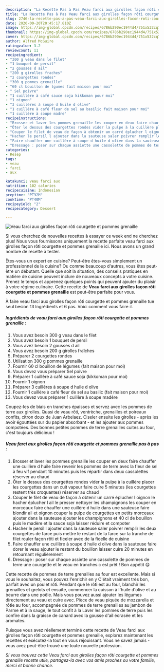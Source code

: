 ```yaml
---
description: "La Recette Pas à Pas Veau farci aux girolles façon rôti courgette et pommes grenaille"
title: "La Recette Pas à Pas Veau farci aux girolles façon rôti courgette et pommes grenaille"
slug: 2746-la-recette-pas-a-pas-veau-farci-aux-girolles-facon-roti-courgette-et-pommes-grenaille
date: 2020-09-20T20:45:17.810Z
image: https://img-global.cpcdn.com/recipes/6786b290ec1944d4/751x532cq70/veau-farci-aux-girolles-facon-roti-courgette-et-pommes-grenaille-photo-principale-de-la-recette.jpg
thumbnail: https://img-global.cpcdn.com/recipes/6786b290ec1944d4/751x532cq70/veau-farci-aux-girolles-facon-roti-courgette-et-pommes-grenaille-photo-principale-de-la-recette.jpg
cover: https://img-global.cpcdn.com/recipes/6786b290ec1944d4/751x532cq70/veau-farci-aux-girolles-facon-roti-courgette-et-pommes-grenaille-photo-principale-de-la-recette.jpg
author: Alfred McGuire
ratingvalue: 3.2
reviewcount: 11
recipeingredient:
- "300 g veau dans le filet"
- "1 bouquet de persil"
- "2 gousses d ail"
- "200 g girolles fraches"
- "2 courgettes rondes"
- "300 g pommes grenaille"
- "60 cl bouillon de lgumes fait maison pour moi"
- " Sel poivre"
- "1 cuillère à café sauce soja kikkoman pour moi"
- "1 oignon"
- "3 cuillères à soupe d huile d olive"
- "1 cuillère à café fleur de sel au basilic fait maison pour moi"
- "1 cuillère à soupe madre"
recipeinstructions:
- "Brosser et laver les pommes grenaille les couper en deux faire chauffer une cuillère d huile faire revenir les pommes de terre avec la fleur de sel à feu vif pendant 10 minutes puis les répartir dans deux cassolettes réserver au chaud"
- "Ôter le dessus des courgettes rondes vider la pulpe à la cuillère placer les courgettes dans un cuit vapeur faire cuire 5 minutes (les courgettes restent très croquantes) réserver au chaud"
- "Couper le filet de veau de façon à obtenir un carré éplucher l oignon le hacher éplucher l ail le presser nettoyer les champignons les couper en morceaux faire chauffer une cuillère d huile dans une sauteuse faire blondir ail et oignon couper la pulpe de courgettes en petits morceaux ajouter dans la sauteuse ajouter les champignons et 40 cl de bouillon puis le madère et la sauce soja laisser réduire et compoter"
- "Hacher le persil l ajouter dans la sauteuse saler poivrer remplir les deux courgettes de farce puis mettre le restant de la farce sur la tranche de filet rouler façon rôti et ficeler avec de la ficelle de cuisine"
- "Faire chauffer une cuillère à soupe d huile d olive dans la sauteuse faire dorer le veau ajouter le restant du bouillon laisser cuire 20 minutes en retournant régulièrement"
- "Dressage : poser sur chaque assiette une cassolette de pommes de terre une courgette et le veau en tranches c est prêt ! Bon appétit 😋"
categories:
- Resep
tags:
- veau
- farci
- aux

katakunci: veau farci aux 
nutrition: 102 calories
recipecuisine: Indonesian
preptime: "PT32M"
cooktime: "PT40M"
recipeyield: "2"
recipecategory: Dessert

---
```



![Veau farci aux girolles façon rôti courgette et pommes grenaille](https://img-global.cpcdn.com/recipes/6786b290ec1944d4/751x532cq70/veau-farci-aux-girolles-facon-roti-courgette-et-pommes-grenaille-photo-principale-de-la-recette.jpg)

Si vous cherchez de nouvelles recettes à essayer ce week end ne cherchez plus! Nous vous fournissons uniquement la recette parfaite veau farci aux girolles façon rôti courgette et pommes grenaille ici. Nous avons un grand nombre de recette à tester.

Êtes-vous un expert en cuisine? Peut-être êtes-vous simplement un professionnel de la cuisine? Ou comme beaucoup d'autres, vous êtes peut-être un débutant. Quelle que soit la situation, des conseils pratiques en matière de cuisine peuvent inclure de nouveaux concepts à votre cuisine. Prenez le temps et apprenez quelques points qui peuvent ajouter du plaisir à votre régime culinaire. Cette recette de <strong> Veau farci aux girolles façon rôti courgette et pommes grenaille </strong> est peut-être parfaite pour vous.

<!--inarticleads1-->

À faire veau farci aux girolles façon rôti courgette et pommes grenaille tue seul besion 13 Ingrédients et 6 pas. Voici comment vous faire il.

##### Ingrédients de veau farci aux girolles façon rôti courgette et pommes grenaille :

1. Vous avez besoin 300 g veau dans le filet
1. Vous avez besoin 1 bouquet de persil
1. Vous avez besoin 2 gousses d ail
1. Vous avez besoin 200 g girolles fraîches
1. Préparer 2 courgettes rondes
1. Utilisation 300 g pommes grenaille
1. Fournir 60 cl bouillon de légumes (fait maison pour moi)
1. Vous devez vous préparer  Sel poivre
1. Préparer 1 cuillère à café sauce soja (kikkoman pour moi)
1. Fournir 1 oignon
1. Préparer 3 cuillères à soupe d huile d olive
1. Fournir 1 cuillère à café fleur de sel au basilic (fait maison pour moi)
1. Vous devez vous préparer 1 cuillère à soupe madère


Coupez-les de biais en tranches épaisses et servez avec les pommes de terre aux girolles. Quasi de veau rôti, ventrèche, grenailles et poireaux confits, citron doux de Juan Arbelaez. Ciseler ensuite les girolles - après les avoir égouttées sur du papier absorbant - et les ajouter aux pommes compotées. Des bonnes petites pommes de terre grenailles cuites au four, c&#39;est toujours délicieux ! 

<!--inarticleads2-->

##### Veau farci aux girolles façon rôti courgette et pommes grenaille pas à pas :

1. Brosser et laver les pommes grenaille les couper en deux faire chauffer une cuillère d huile faire revenir les pommes de terre avec la fleur de sel à feu vif pendant 10 minutes puis les répartir dans deux cassolettes réserver au chaud
1. Ôter le dessus des courgettes rondes vider la pulpe à la cuillère placer les courgettes dans un cuit vapeur faire cuire 5 minutes (les courgettes restent très croquantes) réserver au chaud
1. Couper le filet de veau de façon à obtenir un carré éplucher l oignon le hacher éplucher l ail le presser nettoyer les champignons les couper en morceaux faire chauffer une cuillère d huile dans une sauteuse faire blondir ail et oignon couper la pulpe de courgettes en petits morceaux ajouter dans la sauteuse ajouter les champignons et 40 cl de bouillon puis le madère et la sauce soja laisser réduire et compoter
1. Hacher le persil l ajouter dans la sauteuse saler poivrer remplir les deux courgettes de farce puis mettre le restant de la farce sur la tranche de filet rouler façon rôti et ficeler avec de la ficelle de cuisine
1. Faire chauffer une cuillère à soupe d huile d olive dans la sauteuse faire dorer le veau ajouter le restant du bouillon laisser cuire 20 minutes en retournant régulièrement
1. Dressage : poser sur chaque assiette une cassolette de pommes de terre une courgette et le veau en tranches c est prêt ! Bon appétit 😋


Cette recette de pommes de terre grenailles au four est excellente. Mais si vous le souhaitez, vous pouvez l&#39;enrichir en y C&#39;était vraiment très bon, parfait avec un poulet rôti. Pendant que le rôti est au four, blanchir les grenailles et grelots et ensuite, commencer la cuisson à l&#39;huile d&#39;olive et au beurre dans une poêle. Mais vous pouvez aussi ajouter les légumes directement au veau et cuire avec. Pièce de veau piquée de mozzarella et rôtie au four, accompagnée de pommes de terre grenailles au jambon de Parme et à la sauge, le tout confit à la Laver les pommes de terre puis les confire dans la graisse de canard avec la gousse d&#39;ail écrasée et les aromates. 

<!--inarticleads1-->

<p>
Puisque vous avez réellement terminé cette recette de Veau farci aux girolles façon rôti courgette et pommes grenaille, explorez maintenant les recettes et exécutez-la tout en vous réjouissant. Vous ne savez jamais - vous avez peut-être trouvé une toute nouvelle profession.
</p>

<p>
<i>Si vous trouvez cette Veau farci aux girolles façon rôti courgette et pommes grenaille recette utile, partagez-la avec vos amis proches ou votre famille, merci et bonne chance.</i>
</p>
